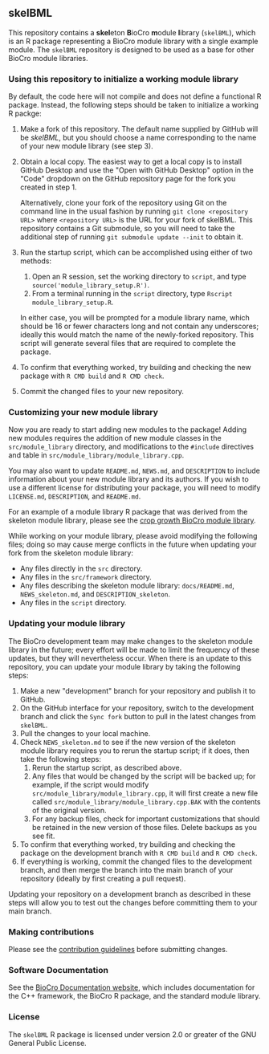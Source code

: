 ## skelBML
This repository contains a **skel**eton **B**ioCro **m**odule **l**ibrary
(`skelBML`), which is an R package representing a BioCro module library with a
single example module. The `skelBML` repository is designed to be used as a base
for other BioCro module libraries.

### Using this repository to initialize a working module library

By default, the code here will not compile and does not define a functional R
package. Instead, the following steps should be taken to initialize a working R
packge:
1. Make a fork of this repository.  The default name supplied by
   GitHub will be _skelBML_, but you should choose a name
   corresponding to the name of your new module library (see step 3).
2. Obtain a local copy. The easiest way to get a local copy is to
   install GitHub Desktop and use the "Open with GitHub Desktop"
   option in the "Code" dropdown on the GitHub repository page for the
   fork you created in step 1.

   Alternatively, clone your fork of the repository using Git on the
   command line in the usual fashion by running `git clone <repository
   URL>` where `<repository URL>` is the URL for your fork of skelBML.
   This repository contains a Git submodule, so you will need to take
   the additional step of running `git submodule update --init` to
   obtain it.
3. Run the startup script, which can be accomplished using either of two
   methods:
   1. Open an R session, set the working directory to `script`, and type
      `source('module_library_setup.R')`.
   2. From a terminal running in the `script` directory, type
      `Rscript module_library_setup.R`.

   In either case, you will be prompted for a module library name,
   which should be 16 or fewer characters long and not contain any
   underscores; ideally this would match the name of the newly-forked
   repository. This script will generate several files that are
   required to complete the package.
5. To confirm that everything worked, try building and checking the new
   package with `R CMD build` and `R CMD check`.
6. Commit the changed files to your new repository.

### Customizing your new module library

Now you are ready to start adding new modules to the package! Adding new modules
requires the addition of new module classes in the `src/module_library`
directory, and modifications to the `#include` directives and table in
`src/module_library/module_library.cpp`.

You may also want to update `README.md`, `NEWS.md`, and `DESCRIPTION` to include
information about your new module library and its authors. If you wish to use a
different license for distributing your package, you will need to modify
`LICENSE.md`, `DESCRIPTION`, and `README.md`.

For an example of a module library R package that was derived from the skeleton
module library, please see the [crop growth BioCro module library](https://github.com/biocro/cgbml).

While working on your module library, please avoid modifying the following
files; doing so may cause merge conflicts in the future when updating your fork
from the skeleton module library:
- Any files directly in the `src` directory.
- Any files in the `src/framework` directory.
- Any files describing the skeleton module library: `docs/README.md`,
  `NEWS_skeleton.md`, and `DESCRIPTION_skeleton`.
- Any files in the `script` directory.

### Updating your module library

The BioCro development team may make changes to the skeleton module library in
the future; every effort will be made to limit the frequency of these updates,
but they will nevertheless occur. When there is an update to this repository,
you can update your module library by taking the following steps:
1. Make a new "development" branch for your repository and publish it to GitHub.
2. On the GitHub interface for your repository, switch to the development branch
   and click the `Sync fork` button to pull in the latest changes from
   `skelBML`.
3. Pull the changes to your local machine.
4. Check `NEWS_skeleton.md` to see if the new version of the skeleton module
   library requires you to rerun the startup script; if it does, then take the
   following steps:
   1. Rerun the startup script, as described above.
   2. Any files that would be changed by the script will be backed up; for
      example, if the script would modify
      `src/module_library/module_library.cpp`, it will first create a new file
      called `src/module_library/module_library.cpp.BAK` with the contents of
      the original version.
   3. For any backup files, check for important customizations that should be
      retained in the new version of those files. Delete backups as you see fit.
5. To confirm that everything worked, try building and checking the package on
   the development branch with `R CMD build` and `R CMD check`.
6. If everything is working, commit the changed files to the development branch,
   and then merge the branch into the main branch of your repository (ideally by
   first creating a pull request).

Updating your repository on a development branch as described in these steps
will allow you to test out the changes before committing them to your main
branch.

### Making contributions
Please see the
[contribution guidelines](https://github.com/ebimodeling/biocro/blob/main/developer_documentation/contribution_guidelines.md)
before submitting changes.

### Software Documentation

See the
[BioCro Documentation website](https://ebimodeling.github.io/biocro-documentation/),
which includes documentation for the C++ framework, the BioCro R package, and
the standard module library.

### License

The `skelBML` R package is licensed under version 2.0 or greater of the GNU
General Public License.
